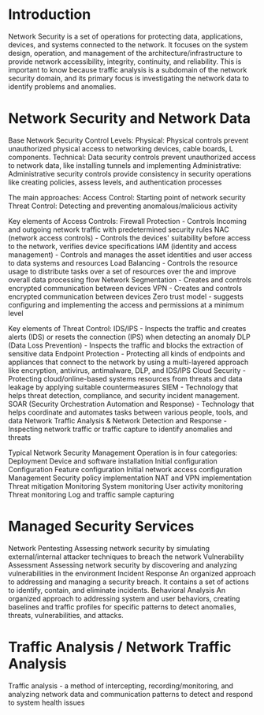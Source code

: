 
# Introduction

Network Security is a set of operations for protecting data, applications, devices, and systems connected to the network. It focuses on the system design, operation, and management of the architecture/infrastructure to provide network accessibility, integrity, continuity, and reliability. This is important to know because traffic analysis is a subdomain of the network security domain, and its primary focus is investigating the network data to identify problems and anomalies.

# Network Security and Network Data

Base Network Security Control Levels:
	Physical: Physical controls prevent unauthorized physical access to networking devices, cable boards, L components.
	Technical: Data security controls prevent unauthorized access to network data, like installing tunnels and implementing 
	Administrative: Administrative security controls provide consistency in security operations like creating policies, assess levels, and authentication processes 

The main approaches:
	Access Control: Starting point of network security
	Threat Control: Detecting and preventing anomalous/malicious activity

Key elements of Access Controls:
	Firewall Protection - Controls Incoming and outgoing network traffic with predetermined security rules
	NAC (network access controls) - Controls the devices' suitability before access to the network, verifies device specifications
	IAM (identity and access management) - Controls and manages the asset identities and user access to data systems and resources 
	Load Balancing - Controls the resource usage to distribute tasks over a set of resources over the and improve overall data processing flow
	Network Segmentation - Creates and controls encrypted communication between devices 
	VPN - Creates and controls encrypted communication between devices
	Zero trust model - suggests configuring and implementing the access and permissions at a minimum level

Key elements of Threat Control:
	IDS/IPS - Inspects the traffic and creates alerts (IDS) or resets the connection (IPS) when detecting an anomaly 
	DLP (Data Loss Prevention) - Inspects the traffic and blocks the extraction of sensitive data 
	Endpoint Protection - Protecting all kinds of endpoints and appliances that connect to the network by using a multi-layered approach like encryption, antivirus, antimalware, DLP, and IDS/IPS
	Cloud Security - Protecting cloud/online-based systems resources from threats and data leakage by applying suitable countermeasures 
	SIEM - Technology that helps threat detection, compliance, and security incident management.
	SOAR (Security Orchestration Automation and Response) - Technology that helps coordinate and automates tasks between various people, tools, and data
	Network Traffic Analysis & Network Detection and Response - Inspecting network traffic or traffic capture to identify anomalies and threats 

Typical Network Security Management Operation is in four categories: 
Deployment 
	Device and software installation
	Initial configuration 
Configuration
	Feature configuration
	Initial network access configuration
Management 
	Security policy implementation
	NAT and VPN implementation
	Threat mitigation
Monitoring
	System monitoring
	User activity monitoring
	Threat monitoring
	Log and traffic sample capturing 

# Managed Security Services

Network Pentesting
	Assessing network security by simulating external/internal attacker techniques to breach the network
Vulnerability Assessment
	Assessing network security by discovering and analyzing vulnerabilities in the environment
Incident Response 
	An organized approach to addressing and managing a security breach. It contains a set of actions to identify, contain, and eliminate incidents.
Behavioral Analysis 
	An organized approach to addressing system and user behaviors, creating baselines and traffic profiles for specific patterns to detect anomalies, threats, vulnerabilities, and attacks.

# Traffic Analysis / Network Traffic Analysis

Traffic analysis - a method of intercepting, recording/monitoring, and analyzing network data and communication patterns to detect and respond to system health issues